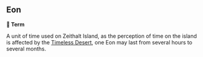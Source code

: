 ## Eon

**📑 Term**

A unit of time used on Zeithalt Island, as the perception of time on the island is affected by the [Timeless Desert](../refs/timeless_desert.md), one Eon may last from several hours to several months.

<!---
keywords:
aliases:
-->